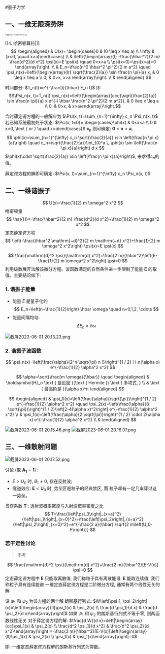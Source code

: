 #量子力学 


## 一、一维无限深势阱

<img src="https://obsidian-1317758465.cos.ap-shanghai.myqcloud.com/images/%E6%88%AA%E5%B1%8F2023-05-26%2021.33.42.png" alt="截屏2023-05-26 21.33.42.png" style="zoom:33%;" />




[[4. 哈密顿算符|]]
$$
\begin{aligned}
& U(x)= \begin{cases}0 & (0 \leq x \leq a) \\
\infty & (x<0, \quad x>a)\end{cases} \\
& \left\{\begin{array}{l}
-\frac{\hbar^2}{2 m} \frac{d^2}{d x^2} \psi(x)=E \psi(x) \quad 0<x<a \\
\psi(x=0)=\psi(x=a)=0
\end{array}\right. \\
& E_n=\frac{n^2 \hbar^2 \pi^2}{2 m a^2} \quad \psi_n(x)=\left\{\begin{array}{lr}
\sqrt{\frac{2}{a}} \sin \frac{n \pi}{a} x, & 0 \leq x \leq a \\
0, & 0>x, x>a
\end{array}\right. \\
&
\end{aligned}
$$

时间部分: $T_n(t)=e^{-\frac{i}{\hbar} E_n t}$
即 $$\Psi_n(x, t)=T_n(t) \psi_n(x)=\left\{\begin{array}{ccc}\sqrt{\frac{2}{a}} \sin \frac{n \pi}{a} x e^{-i \hbar \frac{n^2 \pi^2}{2 m a^2}}, & 0 \leq x \leq a \\ 0, & 0>x, & x>a\end{array}\right.$$

含时薛定谔方程的一般解应为 $\Psi(x, t)=\sum_{n=1}^{\infty} c_n \Psi_n(x, t)$
若已知系统最初处于状态: $\Psi(x, t=0)= \begin{cases}\phi(x) & 0<x<a \\ 0 & x<0, \text { or } \quad x>a\end{cases}$
$\boldsymbol{c}_{\boldsymbol{n}}$ 则可确定: $\mathbf{0}<\boldsymbol{x}<\boldsymbol{a}$,
$$
\phi(x)=\sum_{n=1}^{\infty} c_n \sqrt{\frac{2}{a}} \sin \left(\frac{n \pi x}{a}\right) \quad c_n=\sqrt{\frac{2}{a}}\int_{0}^a \,   \phi(x) \sin \left(\frac{n \pi x}{a}\right) d x
$$
$\phi(x)\cdot \sqrt{\frac{2}{a}} \sin \left(\frac{n \pi x}{a}\right)$, 来求得$c_{n}$的值。

薛定谔方程的解即可确定: $\Psi(x, t)=\sum_{n=1}^{\infty} c_n \Psi_n(x, t)$

## 二、一维谐振子

$$
U(x)=\frac{1}{2} m \omega^2 x^2
$$
哈密顿量
$$
\hat{H}=-\frac{\hbar^2}{2 m} \frac{d^2}{d x^2}+\frac{1}{2} m \omega^2 x^2
$$
定态薛定谔方程
$$
\left(-\frac{\hbar^2 \mathrm{~d}^2}{2 m \mathrm{~d} x^2}+\frac{1}{2} m \omega^2 x^2\right) \psi(x)=E \psi(x)
$$


$$
\frac{\mathrm{d}^2 \psi}{\mathrm{d} x^2}+\frac{2 m}{\hbar^2}\left(E-\frac{1}{2} m \omega^2 x^2\right) \psi=0
$$
利用级数展开法解该微分方程。波函数满足的自然条件进一步限制了能量 $\boldsymbol{E}$ 的取值。主要结论如下:

### 1. 谐振子能量
- 能量 $E$ 是量子化的
$$
E_n=\left(n+\frac{1}{2}\right) \hbar \omega \quad n=0,1,2, \cdots
$$
- 能量间隔均匀:
$$
\Delta E_n=\hbar \omega
$$


![截屏2023-06-01 20.13.23.png](https://obsidian-1317758465.cos.ap-shanghai.myqcloud.com/images/%E6%88%AA%E5%B1%8F2023-06-01%2020.13.23.png)

### 2. 谐振子波函数
$$
\psi_n(x)=\left(\frac{\alpha}{2^n \sqrt{\pi} n !}\right)^{1 / 2} H_n(\alpha x) e^{-\frac{1}{2} \alpha^2 x^2}
$$


$$
\alpha=\sqrt{\frac{m \omega}{\hbar}} \quad \begin{aligned}
& \boldsymbol{H}_n \text { 是厄密 }(\text { Hermite }) \text { 多项式, } \\
& \text { 最高阶是 }(\alpha x)^n
\end{aligned}
$$


$$
\begin{aligned}
& \psi_0(x)=\left(\frac{\alpha}{\sqrt{\pi}}\right)^{1 / 2} e^{-\frac{1}{2} \alpha^2 x^2} \quad \psi_2(x)=\left(\frac{\alpha}{8 \sqrt{\pi}}\right)^{1 / 2}\left[2-4(\alpha x)^2\right] e^{-\frac{1}{2} \alpha^2 x^2} \\
& \psi_1(x)=\left(\frac{\alpha}{2 \sqrt{\pi}}\right)^{1 / 2} \cdot 2(\alpha x) e^{-\frac{1}{2} \alpha^2 x^2} \\
&
\end{aligned}
$$


![截屏2023-06-01 20.15.46.png](https://obsidian-1317758465.cos.ap-shanghai.myqcloud.com/images/%E6%88%AA%E5%B1%8F2023-06-01%2020.15.46.png)
![截屏2023-06-01 20.16.07.png](https://obsidian-1317758465.cos.ap-shanghai.myqcloud.com/images/%E6%88%AA%E5%B1%8F2023-06-01%2020.16.07.png)


## 三、一维散射问题

![截屏2023-06-01 20.17.52.png](https://obsidian-1317758465.cos.ap-shanghai.myqcloud.com/images/%E6%88%AA%E5%B1%8F2023-06-01%2020.17.52.png)

讨论 (取 $\left.\boldsymbol{A}_{\mathbf{1}}=\mathbf{1}\right)$ :
* $E>U_0$ 时, $B_1 \neq 0$, 存在反射波;
*  隧道效应: $\boldsymbol{E}<\boldsymbol{U}_0$ 时, 势垒区是粒子的经典禁区, 而 粒子却有一定几率穿过这一势垒。

贯穿系数 $\boldsymbol{T}$ : 透射波概率密度与入射波概率密度之比
$$
T=\frac{\left|\psi_3\right|_{x=a}^2}{\left|\psi_1\right|_{x=0}^2}=\frac{\left|\psi_2\right|_{x=a}^2}{\left|\psi_2\right|_{x=0}^2}=e^{-\frac{2 a}{\hbar} \sqrt{2 m\left(U_0-E\right)}}
$$

### 若干定性讨论
>不考

$$
\frac{\mathrm{d}^2 \psi}{\mathrm{d} x^2}+\frac{2 m}{\hbar^2}[E-V(x)] \psi=0
$$
定态薛定谔方程中 $\boldsymbol{E}$ 只能取离散值, 我们称粒子具有离散能谱; $\boldsymbol{E}$ 能取连续值, 我们称粒子具有连续能谱
一维定态薛定谔方程是二阶微分方程, 通常有两个线性无关的解

设 $\psi_1$ 和 $\psi_2$ 为该方程的两个解
朗斯基行列式: $W\left[\psi_1, \psi_2\right](x)=\left|\begin{array}{ll}\psi_1(x) & \psi_2(x) \\ \frac{d \psi_1}{d x} & \frac{d \psi_2}{d x}\end{array}\right|$
如果 $\psi_1$ 和 $\psi_2$ 的朗斯基行列式不等于零, 则两函数线性无关
对于薛定谔方程的解: $\frac{d W}{d x}=\left|\begin{array}{cc}\psi_1(x) & \psi_2(x) \\ \frac{d^2 \psi_1}{d x^2} & \frac{d^2 \psi_2}{d x^2}\end{array}\right|=-\frac{2 m}{\hbar^2}[E-V(x)]\left|\begin{array}{ll}\psi_1(x) & \psi_2(x) \\ \psi_1(x) & \psi_1(x)\end{array}\right|=0$

即: 一维定态薛定谔方程解的朗斯基行列式为常数。
